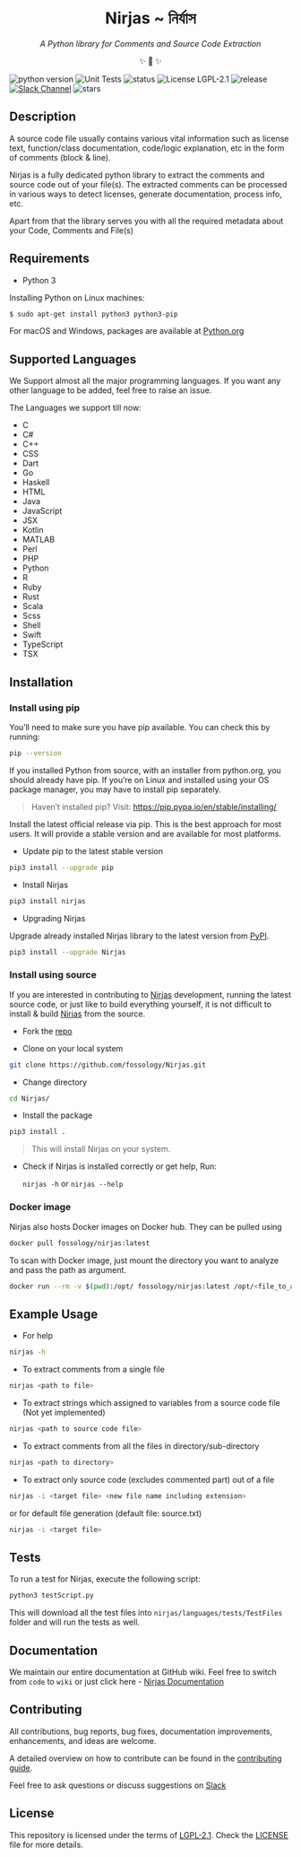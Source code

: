 <h1 align="center">Nirjas ~ নির্যাস</h1>

<p align="center"><i>A Python library for Comments and Source Code Extraction</i></p>

<p align="center">✨ 🍰 ✨</p>

<p align="center">

![python version](https://img.shields.io/badge/Python-v3%2B-blue)
![Unit Tests](https://github.com/fossology/Nirjas/workflows/Unit%20Tests/badge.svg)
![status](https://img.shields.io/pypi/status/Nirjas)
![License LGPL-2.1](https://img.shields.io/github/license/fossology/nirjas)
![release](https://img.shields.io/github/v/release/fossology/Nirjas)
[![Slack Channel](https://img.shields.io/badge/slack-fossology-blue.svg?longCache=true&logo=slack)](https://join.slack.com/t/fossology/shared_invite/enQtNzI0OTEzMTk0MjYzLTYyZWQxNDc0N2JiZGU2YmI3YmI1NjE4NDVjOGYxMTVjNGY3Y2MzZmM1OGZmMWI5NTRjMzJlNjExZGU2N2I5NGY)
![stars](https://img.shields.io/github/stars/fossology/nirjas?style=social)

</p>

## Description

A source code file usually contains various vital information such as license text, function/class documentation, code/logic explanation, etc in the form of comments (block & line).

Nirjas is a fully dedicated python library to extract the comments and source code out of your file(s). The extracted comments can be processed in various ways to detect licenses, generate documentation, process info, etc.

Apart from that the library serves you with all the required metadata about your Code, Comments and File(s)

## Requirements

- Python 3

Installing Python on Linux machines:

```sh
$ sudo apt-get install python3 python3-pip
```

For macOS and Windows, packages are available at [Python.org](https://www.python.org/downloads/)

## Supported Languages

We Support almost all the major programming languages. If you want any other language to be added, feel free to raise an issue.

The Languages we support till now:

- C
- C#
- C++
- CSS
- Dart
- Go
- Haskell
- HTML
- Java
- JavaScript
- JSX
- Kotlin
- MATLAB
- Perl
- PHP
- Python
- R
- Ruby
- Rust
- Scala
- Scss
- Shell
- Swift
- TypeScript
- TSX

## Installation

### Install using pip

You’ll need to make sure you have pip available. You can check this by running:

```sh
pip --version
```

If you installed Python from source, with an installer from python.org, you should already have pip. If you’re on Linux and installed using your OS package manager, you may have to install pip separately.

> Haven’t installed pip? Visit: [https://pip.pypa.io/en/stable/installing/ ](https://pip.pypa.io/en/stable/installing/)

Install the latest official release via pip. This is the best approach for most users. It will provide a stable version and are available for most platforms.

- Update pip to the latest stable version

```sh
pip3 install --upgrade pip
```

- Install Nirjas

```sh
pip3 install nirjas
```

- Upgrading Nirjas

Upgrade already installed Nirjas library to the latest version from [PyPI](https://pypi.org/).

```sh
pip3 install --upgrade Nirjas
```

### Install using source

If you are interested in contributing to [Nirjas](https://github.com/fossology/Nirjas) development, running the latest source code, or just like to build everything yourself, it is not difficult to install & build [Nirjas](https://github.com/fossology/Nirjas) from the source.

- Fork the [repo](https://github.com/fossology/Nirjas)

- Clone on your local system

```sh
git clone https://github.com/fossology/Nirjas.git
```

- Change directory

```sh
cd Nirjas/
```

- Install the package

```sh
pip3 install .
```

> This will install Nirjas on your system.

- Check if Nirjas is installed correctly or get help, Run:

  `nirjas -h` or `nirjas --help`

### Docker image

Nirjas also hosts Docker images on Docker hub. They can be pulled using

```sh
docker pull fossology/nirjas:latest
```

To scan with Docker image, just mount the directory you want to analyze and
pass the path as argument.

```sh
docker run --rm -v $(pwd):/opt/ fossology/nirjas:latest /opt/<file_to_analyze>
```

## Example Usage

- For help

```sh
nirjas -h
```

- To extract comments from a single file

```sh
nirjas <path to file>
```

- To extract strings which assigned to variables from a source code file (Not yet implemented)

```sh
nirjas <path to source code file>
```

- To extract comments from all the files in directory/sub-directory

```sh
nirjas <path to directory>
```

- To extract only source code (excludes commented part) out of a file

```sh
nirjas -i <target file> <new file name including extension>
```

or for default file generation (default file: source.txt)

```sh
nirjas -i <target file>
```

## Tests

To run a test for Nirjas, execute the following script:

```sh
python3 testScript.py
```

This will download all the test files into `nirjas/languages/tests/TestFiles` folder and will run the tests as well.

## Documentation

We maintain our entire documentation at GitHub wiki.
Feel free to switch from `code` to `wiki` or just click here - [Nirjas Documentation](https://github.com/fossology/Nirjas/wiki)

## Contributing

All contributions, bug reports, bug fixes, documentation improvements, enhancements, and ideas are welcome.

A detailed overview on how to contribute can be found in the [contributing guide](/CONTRIBUTING.md).

Feel free to ask questions or discuss suggestions on [Slack](https://fossology.slack.com/)

## License

This repository is licensed under the terms of [LGPL-2.1](/LICENSE). Check the [LICENSE](/LICENSE) file for more details.
